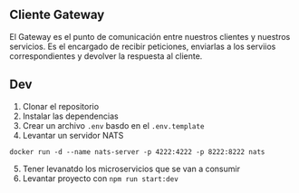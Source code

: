 ## Cliente Gateway
El Gateway es el punto de comunicación entre nuestros clientes y nuestros servicios. Es el encargado de recibir peticiones, enviarlas a los serviios correspondientes y devolver la respuesta al cliente.

## Dev

1. Clonar el repositorio
2. Instalar las dependencias
3. Crear un archivo `.env` basdo en el `.env.template`
4. Levantar un servidor NATS
```
docker run -d --name nats-server -p 4222:4222 -p 8222:8222 nats
```
5. Tener levanatdo los microservicios que se van a consumir
6. Levantar proyecto con `npm run start:dev`